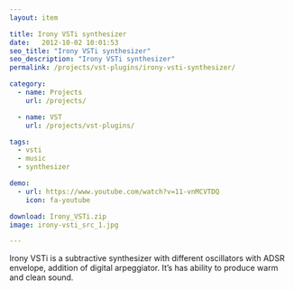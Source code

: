 ```yaml
---
layout: item

title: Irony VSTi synthesizer
date:   2012-10-02 10:01:53
seo_title: "Irony VSTi synthesizer"
seo_description: "Irony VSTi synthesizer"
permalink: /projects/vst-plugins/irony-vsti-synthesizer/

category:
  - name: Projects
    url: /projects/

  - name: VST
    url: /projects/vst-plugins/

tags:
  - vsti
  - music
  - synthesizer

demo:
  - url: https://www.youtube.com/watch?v=11-vnMCVTDQ
    icon: fa-youtube

download: Irony_VSTi.zip
image: irony-vsti_src_1.jpg

---
```


Irony VSTi is a subtractive synthesizer with different oscillators with ADSR envelope, addition of digital arpeggiator. It&#8217;s has ability to produce warm and clean sound.